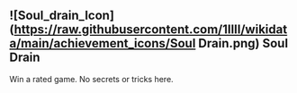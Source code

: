 ## ![Soul_drain_Icon](https://raw.githubusercontent.com/1IlIl/wikidata/main/achievement_icons/Soul Drain.png) Soul Drain





Win a rated game. No secrets or tricks here.

